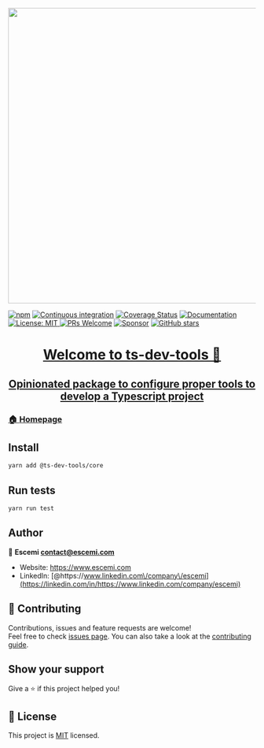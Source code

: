 <p align="center">
  <a href="https://github.com/escemi-tech/ts-dev-tools" target="_blank"><img src="https://repository-images.githubusercontent.com/306680259/8d077b80-19cd-11eb-8625-f2b1a474d4a9" width="600"></a>
</p>
<p>
<a href="https://www.npmjs.com/search?q=%40ts-dev-tools" target="_blank"><img alt="npm" src="https://img.shields.io/npm/v/@ts-dev-tools/core"></a>
<a href="https://github.com/escemi-tech/ts-dev-tools/actions?query=workflow%3A%22Continuous+Integration%22" target="_blank"><img alt="Continuous integration" src="https://github.com/escemi-tech/ts-dev-tools/workflows/Continuous%20Integration/badge.svg"></a>
  <a href="https://codecov.io/gh/escemi-tech/ts-dev-tools" target="_blank"><img alt="Coverage Status" src="https://codecov.io/gh/escemi-tech/ts-dev-tools/branch/master/graph/badge.svg"></a>
<a href="https://escemi-tech.github.io/ts-dev-tools/" target="_blank">
<img alt="Documentation" src="https://img.shields.io/badge/documentation-yes-brightgreen.svg" />
</a>
<a href="LICENSE" target="_blank">
<img alt="License: MIT" src="https://img.shields.io/badge/License-MIT-yellow.svg" />
</a>
<a href="CONTRIBUTING" target="_blank"><img src="https://img.shields.io/badge/PRs-welcome-brightgreen.svg" alt="PRs Welcome"></a>
<a href="https://github.com/sponsors/neilime"><img src="https://img.shields.io/badge/%E2%9D%A4-Sponsor-ff69b4" alt="Sponsor"></a>
<a href="https://github.com/escemi-tech/ts-dev-tools"><img alt="GitHub stars" src="https://img.shields.io/github/stars/escemi-tech/ts-dev-tools?logo=github">

</p>
<h1 align="center">Welcome to ts-dev-tools 👋</h1>

<h2 align="center">Opinionated package to configure proper tools to develop a Typescript project</h2>

### 🏠 [Homepage](https://escemi-tech.github.io/ts-dev-tools/)

## Install

```sh
yarn add @ts-dev-tools/core
```

## Run tests

```sh
yarn run test
```

## Author

👤 **Escemi <contact@escemi.com>**

- Website: https://www.escemi.com
- LinkedIn: [@https:\/\/www.linkedin.com\/company\/escemi](https://linkedin.com/in/https://www.linkedin.com/company/escemi)

## 🤝 Contributing

Contributions, issues and feature requests are welcome!<br />Feel free to check [issues page](https://github.com/escemi-tech/ts-dev-tools/issues). You can also take a look at the [contributing guide](CONTRIBUTING).

## Show your support

Give a ⭐️ if this project helped you!

## 📝 License

This project is [MIT](LICENSE) licensed.

